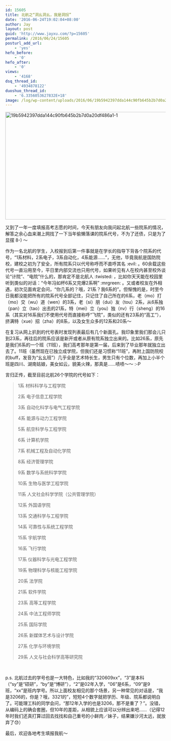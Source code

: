 ```yaml
---
id: 15605
title: 北航之“洞幺洞幺，我是洞拐”
date: '2016-06-24T19:02:04+08:00'
author: Jay
layout: post
guid: 'http://www.jayxu.com/?p=15605'
permalink: /2016/06/24/15605
posturl_add_url:
    - 'yes'
hefo_before:
    - '0'
hefo_after:
    - '0'
views:
    - '4168'
dsq_thread_id:
    - '4934878122'
duoshuo_thread_id:
    - '6.3356053627832E+18'
image: /log/wp-content/uploads/2016/06/19b5942397dda144c90fb645b2b7d0a20df486a1-1.jpg
---
```


<a href="http://www.jayxu.com/log/wp-content/uploads/2016/06/19b5942397dda144c90fb645b2b7d0a20df486a1-1.jpg"><img class="alignnone size-medium wp-image-15633" src="http://www.jayxu.com/log/wp-content/uploads/2016/06/19b5942397dda144c90fb645b2b7d0a20df486a1-1-600x337.jpg" alt="19b5942397dda144c90fb645b2b7d0a20df486a1-1" width="600" height="337" /></a>

又到了一年一度填报高考志愿的时间，今天有朋友向我问起北航一些院系的情况，解答之余心血来潮上网找了一下当年偷懒落课的院系代号，不为了还债，只是为了显摆 8-) ～

作为一名北航的学生，入校报到后第一件事就是在学长的指导下背各个院系的代号，“1系材料，2系电子，3系自动化，4系能源……”，无他，毕竟我航是国防院校，建校之初为了安全，所有院系只以代号称呼而不直呼其名 :evil: 。60余载这些代号一直沿用至今，平日里内部交流也只用代号，如果听见有人在校内甚至校外谈论“计院”、“电院”什么的，那肯定不是北航人 :twisted: ，比如你天天能在校园里听到类似的对话：“今年冯如杯6系又完爆2系啊” :mrgreen: 。又或者校友在外相遇，初次见面肯定会问，“你几系的？哦，21系？我6系的”。但惭愧的是，时至今日我都没能把所有的院系代号全部记住，只记住了自己所在的6系，老（mo）打（mo）交（wu）道（wen）的3系，老（si）朋（dui）友（tou）2系，从6系独（pan）立（tao）出去的21系，特（mei）立（you）独（nv）行（sheng）的16系（其实对16系我们不使用代号而直接称呼“飞院”，类似的还有23系的“高工”），挤满特（xue）招（zha）的8系，以及女生众多的12系和20系～

在复习从网上扒到的代号表时发现列表最后有几个新面孔。我印象里我们那会儿只到23系，再往后的院系应该是新开或者从原有院系独立出来的。比如26系，原先是我们6系的一个班（11班），我们高考那年是第一届，后来到了毕业那年就独立出去了。11班（虽然现在已独立成学院，但我们还是习惯称“11班”，再附上国防院校的buff，发音为“幺幺班”）几乎全是艺术特长生，男生只有个位数，再加上小半个班是四川、湖南姑娘，美女如云，貌美火辣，那真是……啧啧～～ :-P

言归正传，截至目前北航26个学院的代号如下：
<blockquote>1系 材料科学与工程学院

2系 电子信息工程学院

3系 自动化科学与电气工程学院

4系 能源与动力工程学院

5系 航空科学与工程学院

6系 计算机学院

7系 机械工程及自动化学院

8系 经济管理学院

9系 数学与系统科学学院

10系 生物与医学工程学院

11系 人文社会科学学院（公共管理学院）

12系 外国语学院

13系 交通科学与工程学院

14系 可靠性与系统工程学院

15系 宇航学院

16系 飞行学院

17系 仪器科学与光电工程学院

19系 物理科学与核能工程学院

20系 法学院

21系 软件学院

23系 高等工程学院

24系 中法工程师学院

25系 国际学院

26系 新媒体艺术与设计学院

27系 化学与环境学院

29系 人文与社会科学高等研究院</blockquote>
&nbsp;

p.s. 北航过去的学号也是一大特色，比如我的“320609xx”，“3”是本科（“sy”是“硕研”，“by”是“博研”），“2”是02年入学，“06”是6系，“09”是9班，“xx”是班内学号。所以上面校友相见的那个场景，另一种常见的对话是，“我是3206的，你是？哦，3321的”，短短4个数字就把学历、年级、院系都说明白了。可能理工科的同学会问，“那12年入学的也是3206，那不是重了？”。没错，从编码上的确会套圈，但10年的差距，从相貌上应该可以分辨出来吧……（记得12年时我们还真打算过回去找找和自己重号的小鲜肉／妹子，结果嫌沙河太远，就放弃了😓）

最后，欢迎各地考生填报我航～